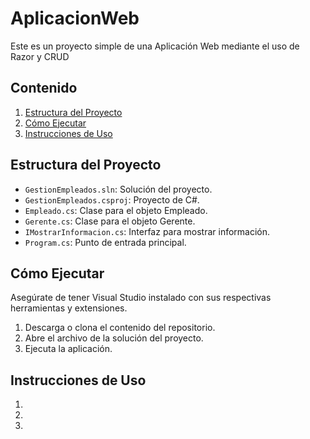 # AplicacionWeb

Este es un proyecto simple de una Aplicación Web mediante el uso de Razor y CRUD

## Contenido

1. [Estructura del Proyecto](#estructura-del-proyecto)
2. [Cómo Ejecutar](#cómo-ejecutar)
3. [Instrucciones de Uso](#instrucciones-de-uso)

## Estructura del Proyecto

- `GestionEmpleados.sln`: Solución del proyecto.
- `GestionEmpleados.csproj`: Proyecto de C#.
- `Empleado.cs`: Clase para el objeto Empleado.
- `Gerente.cs`: Clase para el objeto Gerente.
- `IMostrarInformacion.cs`: Interfaz para mostrar información.
- `Program.cs`: Punto de entrada principal.

## Cómo Ejecutar

Asegúrate de tener Visual Studio instalado con sus respectivas herramientas y extensiones.

1. Descarga o clona el contenido del repositorio.
2. Abre el archivo de la solución del proyecto.
3. Ejecuta la aplicación.

## Instrucciones de Uso

1. 
2. 
3. 

